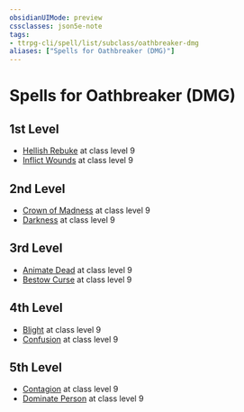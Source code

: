 ```yaml
---
obsidianUIMode: preview
cssclasses: json5e-note
tags:
- ttrpg-cli/spell/list/subclass/oathbreaker-dmg
aliases: ["Spells for Oathbreaker (DMG)"]
---
```

# Spells for Oathbreaker (DMG)

## 1st Level

- [Hellish Rebuke](3-Mechanics/CLI/spells/hellish-rebuke.md "PHB") at class level 9
- [Inflict Wounds](3-Mechanics/CLI/spells/inflict-wounds.md "PHB") at class level 9

## 2nd Level

- [Crown of Madness](3-Mechanics/CLI/spells/crown-of-madness.md "PHB") at class level 9
- [Darkness](3-Mechanics/CLI/spells/darkness.md "PHB") at class level 9

## 3rd Level

- [Animate Dead](3-Mechanics/CLI/spells/animate-dead.md "PHB") at class level 9
- [Bestow Curse](3-Mechanics/CLI/spells/bestow-curse.md "PHB") at class level 9

## 4th Level

- [Blight](3-Mechanics/CLI/spells/blight.md "PHB") at class level 9
- [Confusion](3-Mechanics/CLI/spells/confusion.md "PHB") at class level 9

## 5th Level

- [Contagion](3-Mechanics/CLI/spells/contagion.md "PHB") at class level 9
- [Dominate Person](3-Mechanics/CLI/spells/dominate-person.md "PHB") at class level 9